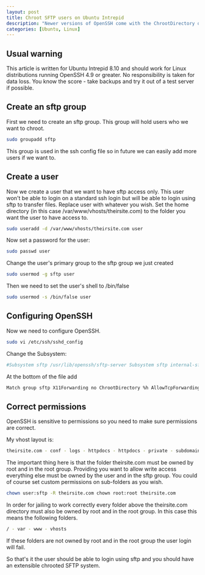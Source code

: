 ```yaml
--- 
layout: post
title: Chroot SFTP users on Ubuntu Intrepid
description: "Newer versions of OpenSSH come with the ChrootDirectory directive that makes it easy to jail SFTP users to a directory. I've written about <a href=\"http://shapeshed.com/journal/adding_sftp_users_with_a_limited_shell_in_centos_5.2/\">giving users a limited shell with older versions of OpenSSH</a> but if you can run OpenSSH 4.9 or greater I recommend using this method. "
categories: [Ubuntu, Linux]
---
```

## Usual warning

This article is written for Ubuntu Intrepid 8.10 and should work for Linux distributions running OpenSSH 4.9 or greater. No responsibility is taken for data loss. You know the score - take backups and try it out of a test server if possible. 

## Create an sftp group

First we need to create an sftp group. This group will hold users who we want to chroot.  

``` bash 
sudo groupadd sftp
```

This group is used in the ssh config file so in future we can easily add more users if we want to.

## Create a user

Now we create a user that we want to have sftp access only. This user won't be able to login on a standard ssh login but will be able to login using sftp to transfer files. Replace user with whatever you wish. Set the home directory (in this case /var/www/vhosts/theirsite.com) to the folder you want the user to have access to.  

``` bash 
sudo useradd -d /var/www/vhosts/theirsite.com user
```

Now set a password for the user: 

``` bash 
sudo passwd user
```

Change the user's primary group to the sftp group we just created 

``` bash 
sudo usermod -g sftp user
```

Then we need to set the user's shell to /bin/false

``` bash 
sudo usermod -s /bin/false user
```

## Configuring OpenSSH

Now we need to configure OpenSSH. 

``` bash 
sudo vi /etc/ssh/sshd_config 
```

Change the Subsystem: 

``` bash 
#Subsystem sftp /usr/lib/openssh/sftp-server Subsystem sftp internal-sftp
```

At the bottom of the file add 

``` bash 
Match group sftp X11Forwarding no ChrootDirectory %h AllowTcpForwarding no ForceCommand internal-sftp
```


## Correct permissions

OpenSSH is sensitive to permissions so you need to make sure permissions are correct.

My vhost layout is:

``` bash 
theirsite.com - conf - logs - httpdocs - httpdocs - private - subdomains
```

The important thing here is that the folder theirsite.com must be owned by root and in the root group. Providing you want to allow write access everything else must be owned by the user and in the sftp group. You could of course set custom permissions on sub-folders as you wish. 

``` bash 
chown user:sftp -R theirsite.com chown root:root theirsite.com
```
 
In order for jailing to work correctly every folder above the theirsite.com directory must also be owned by root and in the root group. In this case this means the following folders.  
 
``` bash 
/ - var - www - vhosts
```

If these folders are not owned by root and in the root group the user login will fail. 

So that's it the user should be able to login using sftp and you should have an extensible chrooted SFTP system.
